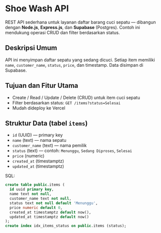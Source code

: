 # Shoe Wash API

REST API sederhana untuk layanan daftar barang cuci sepatu — dibangun dengan **Node.js**, **Express.js**, dan **Supabase** (Postgres). Contoh ini mendukung operasi CRUD dan filter berdasarkan status.

## Deskripsi Umum
API ini menyimpan daftar sepatu yang sedang dicuci. Setiap item memiliki `name`, `customer_name`, `status`, `price`, dan timestamp. Data disimpan di Supabase.

## Tujuan dan Fitur Utama
- Create / Read / Update / Delete (CRUD) untuk item cuci sepatu
- Filter berdasarkan status: `GET /items?status=Selesai`
- Mudah dideploy ke Vercel

## Struktur Data (tabel `items`)
- `id` (UUID) — primary key
- `name` (text) — nama sepatu
- `customer_name` (text) — nama pemilik
- `status` (text) — contoh: `Menunggu`, `Sedang Diproses`, `Selesai`
- `price` (numeric)
- `created_at` (timestamptz)
- `updated_at` (timestamptz)

SQL:
```sql
create table public.items (
  id uuid primary key,
  name text not null,
  customer_name text not null,
  status text not null default 'Menunggu',
  price numeric default 0,
  created_at timestamptz default now(),
  updated_at timestamptz default now()
);
create index idx_items_status on public.items (status);
